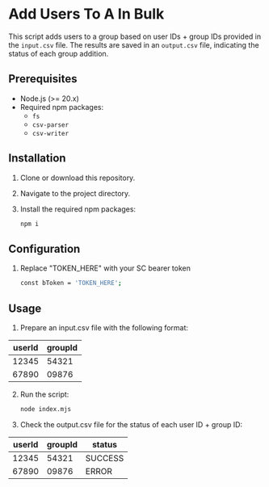 # Add Users To A In Bulk

This script adds users to a group based on user IDs + group IDs provided in the `input.csv` file. The results are saved in an `output.csv` file, indicating the status of each group addition.

## Prerequisites

- Node.js (>= 20.x)
- Required npm packages:
  - `fs`
  - `csv-parser`
  - `csv-writer`

## Installation

1. Clone or download this repository.
2. Navigate to the project directory.
3. Install the required npm packages:

   ```bash
   npm i

## Configuration

1. Replace "TOKEN_HERE" with your SC bearer token 

    ```bash
    const bToken = 'TOKEN_HERE';


## Usage

1. Prepare an input.csv file with the following format:
    
| userId | groupId |
|--------|--------|
| 12345  | 54321  |
| 67890  | 09876  |

2. Run the script:

    ```bash
    node index.mjs

3. Check the output.csv file for the status of each user ID + group ID:

| userId | groupId | status  |
|--------|--------|---------|
| 12345  | 54321  | SUCCESS |
| 67890  | 09876  | ERROR   |


